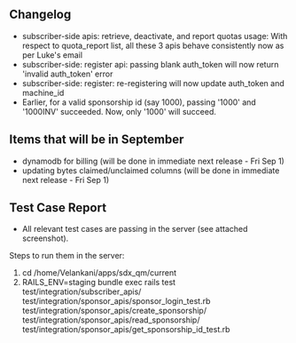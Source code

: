 ## Changelog
* subscriber-side apis: retrieve, deactivate, and report quotas usage: With respect to quota_report list, all these 3 apis behave consistently now as per Luke's email
* subscriber-side: register api: passing blank auth_token will now return 'invalid auth_token' error
* subscriber-side: register: re-registering will now update auth_token and machine_id
* Earlier, for a valid sponsorship id (say 1000), passing '1000' and '1000INV' succeeded. Now, only '1000' will succeed.


## Items that will be in September
* dynamodb for billing (will be done in immediate next release - Fri Sep 1)
* updating bytes claimed/unclaimed columns (will be done in immediate next release - Fri Sep 1)

## Test Case Report
* All relevant test cases are passing in the server (see attached screenshot).

Steps to run them in the server:
  1) cd /home/Velankani/apps/sdx_qm/current
  2) RAILS_ENV=staging bundle exec rails test test/integration/subscriber_apis/ test/integration/sponsor_apis/sponsor_login_test.rb test/integration/sponsor_apis/create_sponsorship/ test/integration/sponsor_apis/read_sponsorship/ test/integration/sponsor_apis/get_sponsorship_id_test.rb
